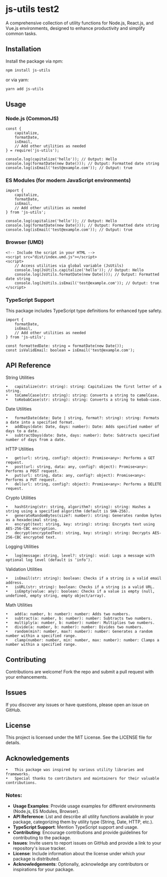# js-utils test2

A comprehensive collection of utility functions for Node.js, React.js, and Vue.js environments, designed to enhance productivity and simplify common tasks.

## Installation

Install the package via npm:

```bash
npm install js-utils
```
or via yarn:
```bash
yarn add js-utils
```

## Usage

### Node.js (CommonJS)
```
const {
    capitalize,
    formatDate,
    isEmail,
    // Add other utilities as needed
} = require('js-utils');

console.log(capitalize('hello')); // Output: Hello
console.log(formatDate(new Date())); // Output: Formatted date string
console.log(isEmail('test@example.com')); // Output: true
```

### ES Modules (for modern JavaScript environments)
```
import {
    capitalize,
    formatDate,
    isEmail,
    // Add other utilities as needed
} from 'js-utils';

console.log(capitalize('hello')); // Output: Hello
console.log(formatDate(new Date())); // Output: Formatted date string
console.log(isEmail('test@example.com')); // Output: true
```

### Browser (UMD)
```
<!-- Include the script in your HTML -->
<script src="dist/index.umd.js"></script>
<script>
    // Access utilities via global variable (JsUtils)
    console.log(JsUtils.capitalize('hello')); // Output: Hello
    console.log(JsUtils.formatDate(new Date())); // Output: Formatted date string
    console.log(JsUtils.isEmail('test@example.com')); // Output: true
</script>
```

### TypeScript Support
This package includes TypeScript type definitions for enhanced type safety.
```
import {
    formatDate,
    isEmail,
    // Add other utilities as needed
} from 'js-utils';

const formattedDate: string = formatDate(new Date());
const isValidEmail: boolean = isEmail('test@example.com');
```




## API Reference

String Utilities

	•	capitalize(str: string): string: Capitalizes the first letter of a string.
	•	toCamelCase(str: string): string: Converts a string to camelCase.
	•	toKebabCase(str: string): string: Converts a string to kebab-case.

Date Utilities

	•	formatDate(date: Date | string, format?: string): string: Formats a date into a specified format.
	•	addDays(date: Date, days: number): Date: Adds specified number of days to a date.
	•	subtractDays(date: Date, days: number): Date: Subtracts specified number of days from a date.

HTTP Utilities

	•	get(url: string, config?: object): Promise<any>: Performs a GET request.
	•	post(url: string, data: any, config?: object): Promise<any>: Performs a POST request.
	•	put(url: string, data: any, config?: object): Promise<any>: Performs a PUT request.
	•	del(url: string, config?: object): Promise<any>: Performs a DELETE request.

Crypto Utilities

	•	hashString(str: string, algorithm?: string): string: Hashes a string using a specified algorithm (default is SHA-256).
	•	generateRandomBytes(size?: number): string: Generates random bytes as a hexadecimal string.
	•	encrypt(text: string, key: string): string: Encrypts text using AES-256-CBC encryption.
	•	decrypt(encryptedText: string, key: string): string: Decrypts AES-256-CBC encrypted text.

Logging Utilities

	•	log(message: string, level?: string): void: Logs a message with optional log level (default is ‘info’).

Validation Utilities

	•	isEmail(str: string): boolean: Checks if a string is a valid email address.
	•	isURL(str: string): boolean: Checks if a string is a valid URL.
	•	isEmpty(value: any): boolean: Checks if a value is empty (null, undefined, empty string, empty object/array).

Math Utilities

	•	add(a: number, b: number): number: Adds two numbers.
	•	subtract(a: number, b: number): number: Subtracts two numbers.
	•	multiply(a: number, b: number): number: Multiplies two numbers.
	•	divide(a: number, b: number): number: Divides two numbers.
	•	random(min?: number, max?: number): number: Generates a random number within a specified range.
	•	clamp(number: number, min: number, max: number): number: Clamps a number within a specified range.
## Contributing

Contributions are welcome! Fork the repo and submit a pull request with your enhancements.

## Issues

If you discover any issues or have questions, please open an issue on GitHub.

## License

This project is licensed under the MIT License. See the LICENSE file for details.

## Acknowledgements

	•	This package was inspired by various utility libraries and frameworks.
	•	Special thanks to contributors and maintainers for their valuable contributions.

### Notes:

- **Usage Examples**: Provide usage examples for different environments (Node.js, ES Modules, Browser).
- **API Reference**: List and describe all utility functions available in your package, categorizing them by utility type (String, Date, HTTP, etc.).
- **TypeScript Support**: Mention TypeScript support and usage.
- **Contributing**: Encourage contributions and provide guidelines for contributing to the package.
- **Issues**: Invite users to report issues on GitHub and provide a link to your repository's issue tracker.
- **License**: Include information about the license under which your package is distributed.
- **Acknowledgements**: Optionally, acknowledge any contributors or inspirations for your package.
